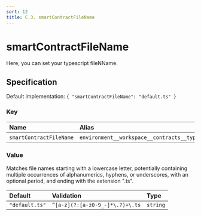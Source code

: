```yaml
---
sort: 12
title: C.3. smartContractFileName
---
```


# smartContractFileName

Here, you can set your typescript fileNName.


## Specification

Default implementation: ```{ "smartContractFileName": "default.ts" }```

### Key

| **Name** | **Alias** | **Methods** | **Category** |  
|:--|:--|:--|:--|
| ```smartContractFileName``` | ```environment__workspace__contracts__typescript__fileName``` | [deployContract](../methods/deployContract.html#options) | [Workspace](../options/#workspace) |

### Value

Matches file names starting with a lowercase letter, potentially containing multiple occurrences of alphanumerics, hyphens, or underscores, with an optional period, and ending with the extension ".ts".

| **Default** | **Validation** | **Type** |
|:--|:--|:--|
| ```"default.ts"``` | ```^[a-z](?:[a-z0-9_-]*\.?)+\.ts``` | ```string``` |

